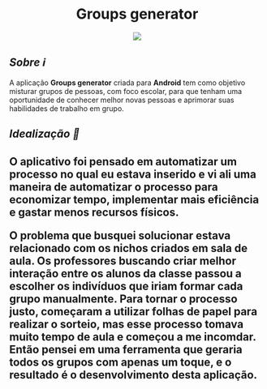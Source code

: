 <h1 align="center">Groups generator</h1>

<p align="center">
  <img src="https://user-images.githubusercontent.com/56049250/95395495-295dc700-08d5-11eb-8aac-18931ec631b4.png"/>
</div>

<h2 align="left"><i>Sobre ℹ</i></h2>

<p align="left">
  A aplicação <b>Groups generator</b> criada para <b>Android</b> tem como objetivo misturar grupos de pessoas, com foco escolar, para que tenham uma oportunidade de conhecer melhor novas pessoas e aprimorar suas habilidades de trabalho em grupo.
</p>

<h2 align="left"><i>Idealização 💭</i><h2>
  
<p>
  O aplicativo foi pensado em automatizar um processo no qual eu estava inserido e vi ali uma maneira de automatizar o processo para economizar tempo, implementar mais eficiência e gastar menos recursos físicos.
</p>
<p>
  O problema que busquei solucionar estava relacionado com os nichos criados em sala de aula. Os professores buscando criar melhor interação entre os alunos da classe passou a escolher os indivíduos que iriam formar cada grupo manualmente. Para tornar o processo justo, começaram a utilizar folhas de papel para realizar o sorteio, mas esse processo tomava muito tempo de aula e começou a me incomdar. Então pensei em uma ferramenta que geraria todos os grupos com apenas um toque, e o resultado é o desenvolvimento desta aplicação.
</p>
